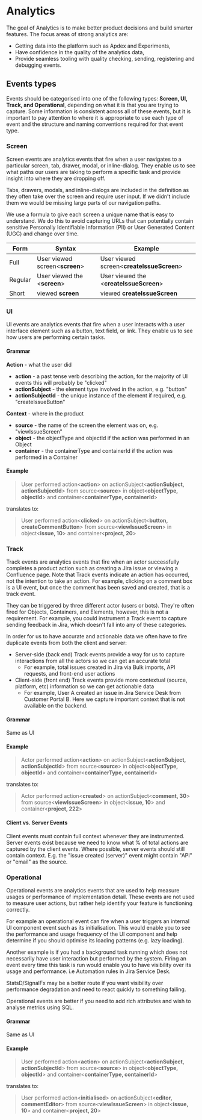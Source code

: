 # Analytics

The goal of Analytics is to make better product decisions and build smarter features. The focus areas of strong analytics are:

- Getting data into the platform such as Apdex and Experiments,
- Have confidence in the quality of the analytics data,
- Provide seamless tooling with quality checking, sending, registering and debugging events.

## Events types

Events should be categorised into one of the following types: **Screen, UI, Track, and Operational**, depending on what it is that you are trying to capture. Some information is consistent across all of these events, but it is important to pay attention to where it is appropriate to use each type of event and the structure and naming conventions required for that event type.

### Screen

Screen events are analytics events that fire when a user navigates to a particular screen, tab, drawer, modal, or inline-dialog. They enable us to see what paths our users are taking to perform a specific task and provide insight into where they are dropping off.

Tabs, drawers, modals, and inline-dialogs are included in the definition as they often take over the screen and require user input. If we didn't include them we would be missing large parts of our navigation paths.

We use a formula to give each screen a unique name that is easy to understand. We do this to avoid capturing URLs that can potentially contain sensitive Personally Identifiable Information (PII) or User Generated Content (UGC) and change over time.

| Form    | Syntax                         | Example                                   |
|---------|--------------------------------|-------------------------------------------|
| Full    | User viewed screen<**screen**> | User viewed screen<**createIssueScreen**> |
| Regular | User viewed the <**screen**>   | User viewed the <**createIssueScreen**>   |
| Short   | viewed **screen**              | viewed **createIssueScreen**              |

### UI

UI events are analytics events that fire when a user interacts with a user interface element such as a button, text field, or link. They enable us to see how users are performing certain tasks.

#### Grammar

**Action** - what the user did

- **action** - a past tense verb describing the action, for the majority of UI events this will probably be "clicked"
- **actionSubject** - the element type involved in the action, e.g. "button"
- **actionSubjectId** - the unique instance of the element if required, e.g. "createIssueButton"

**Context** - where in the product

- **source** - the name of the screen the element was on, e.g. "viewIssueScreen"
- **object** - the objectType and objectId if the action was performed in an Object
- **container** - the containerType and containerId if the action was performed in a Container

#### Example

> User performed action<**action**>
> on actionSubject<**actionSubject, actionSubjectId**>
> from source<**source**>
> in object<**objectType, objectId**>
> and container<**containerType, containerId**>

translates to:

> User performed action<**clicked**>
> on actionSubject<**button, createCommentButton**>
> from source<**viewIssueScreen**>
> in object<**issue, 10**>
> and container<**project, 20**>

### Track

Track events are analytics events that fire when an actor successfully completes a product action such as creating a Jira issue or viewing a Confluence page. Note that Track events indicate an action has occurred, not the intention to take an action. For example, clicking on a comment box is a UI event, but once the comment has been saved and created, that is a track event.

They can be triggered by three different actor (users or bots). They're often fired for Objects, Containers, and Elements, however, this is not a requirement. For example, you could instrument a Track event to capture sending feedback in Jira, which doesn't fall into any of these categories.

In order for us to have accurate and actionable data we often have to fire duplicate events from both the client and server:

- Server-side (back end) Track events provide a way for us to capture interactions from all the actors so we can get an accurate total
  - For example, total issues created in Jira via Bulk imports, API requests, and front-end user actions
- Client-side (front end) Track events provide more contextual (source, platform, etc) information so we can get actionable data
  - For example, User A created an issue in Jira Service Desk from Customer Portal B. Here we capture important context that is not available on the backend.

#### Grammar

Same as UI

#### Example

> Actor performed action<**action**>
> on actionSubject<**actionSubject, actionSubjectId**>
> from source<**source**>
> in object<**objectType, objectId**>
> and container<**containerType, containerId**>

translates to:

> Actor performed action<**created**>
> on actionSubject<**comment, 30**>
> from source<**viewIssueScreen**>
> in object<**issue, 10**>
> and container<**project, 222**>

#### Client vs. Server Events

Client events must contain full context whenever they are instrumented. Server events exist because we need to know what % of total actions are captured by the client events. Where possible, server events should still contain context. E.g. the "issue created (server)" event might contain "API" or "email" as the source.

### Operational

Operational events are analytics events that are used to help measure usages or performance of implementation detail. These events are not used to measure user actions, but rather help identify your feature is functioning correctly.

For example an operational event can fire when a user triggers an internal UI component event such as its initialisation. This would enable you to see the performance and usage frequency of the UI component and help determine if you should optimise its loading patterns (e.g. lazy loading).

Another example is if you had a background task running which does not necessarily have user interaction but performed by the system. Firing an event every time this task is run would enable you to have visibility over its usage and performance. i.e Automation rules in Jira Service Desk.

StatsD/SignalFx may be a better route if you want visibility over performance degradation and need to react quickly to something failing.

Operational events are better if you need to add rich attributes and wish to analyse metrics using SQL.

#### Grammar

Same as UI

#### Example

> User performed action<**action**>
> on actionSubject<**actionSubject, actionSubjectId**>
> from source<**source**>
> in object<**objectType, objectId**>
> and container<**containerType, containerId**>

translates to:

> User performed action<**initialised**>
> on actionSubject<**editor, commentEditor**>
> from source<**viewIssueScreen**>
> in object<**issue, 10**>
> and container<**project, 20**>
